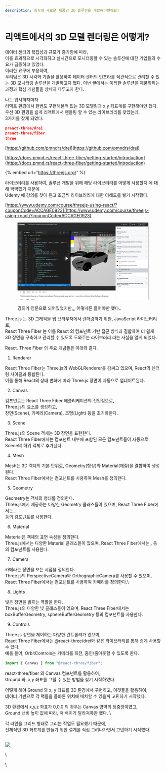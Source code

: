```yaml
---
description: 회사에 새로운 제품인 3D 솔루션을 개발해야만해요!
---
```


# 리액트에서의 3D 모델 렌더링은 어떻게?

데이터 센터의 복잡성과 규모가 증가함에 따라, \
이를 효과적으로 시각화하고 실시간으로 모니터링할 수 있는 솔루션에 대한 기업들의 수요가 급증하고 있었다.  \
이러한 요구에 부응하여, \
우리팀은 3D 시각화 기술을 활용하여 데이터 센터의 인프라를 직관적으로 관리할 수 있는 3D 모니터링 솔루션을 개발하고자 했다. 이번 글에서는 이러한 솔루션을 제품화하는 과정과 핵심 개념들을 상세히 다루고자 한다.

나는 입사하자마자\
리액트 환경에서 한번도 구현해본적 없는 3D 모델링과 x,y 좌표계를 구현해야만 했다.\
우선 3D 환경을 쉽게 리액트에서 핸들링 할 수 있는 라이브러리를 찾았는데, \
3가지를 찾게 되었다.

```json
@react-three/drei
@react-three/fiber
three
```

[https://github.com/pmndrs/drei](https://github.com/pmndrs/drei)

[https://docs.pmnd.rs/react-three-fiber/getting-started/introduction](https://docs.pmnd.rs/react-three-fiber/getting-started/introduction)

{% embed url="https://threejs.org/" %}

라이브러리를 사용하여, 솔루션 개발을 위해 해당 라이브러리를 어떻게 사용할지 에 대해 막막했기 때문에 \
Udemy 에 강의를 찾아 듣고 조금씩 라이브러리에 대한 이해도를 쌓기 시작했다.

[https://www.udemy.com/course/threejs-using-react/?couponCode=ACCAGE0923](https://www.udemy.com/course/threejs-using-react/?couponCode=ACCAGE0923)

<figure><img src="../.gitbook/assets/image.png" alt=""><figcaption><p>강의가 영문으로 되어있었지만,,, 어떻게든 들어야만 했다..</p></figcaption></figure>

Three.js 는 3D 그래픽을 웹 브라우저에서 렌더링하기 위한,  JavaScript 라이브러리로, \
React Three Fiber 는 이를 React 의 컴포넌트 기반 접근 방식과 결합하여 더 쉽게 3D 장면을 구축하고 관리할 수 있도록 도와주는 라이브러리 라는 사실을 알게 되었다.



React. Three Fiber 의 주요 개념들은 아래와 같다.



1. Renderer

React Three Fiber는 Three.js의 WebGLRenderer를 감싸고 있으며, React의 렌더링 사이클과 통합된다.\
이를 통해 React의 상태 변화에 따라 Three.js 장면이 자동으로 업데이트된다.



2. Canvas

컴포넌트는 React Three Fiber 애플리케이션의 진입점으로, \
Three.js의 요소를 생성하고, \
장면(Scene), 카메라(Camera), 조명(Light) 등을 초기화한다.



3. Scene

Three.js의 Scene 객체는 3D 장면을 표현한다.\
React Three Fiber에서는 컴포넌트 내부에 포함된 모든 컴포넌트들이 자동으로 Scene의 하위 객체로 추가된다.



4. Mesh

Mesh는 3D 객체의 기본 단위로, Geometry(형상)와 Material(재질)을 결합하여 생성된다.\
React Three Fiber에서는 컴포넌트를 사용하여 Mesh를 정의한다.



5. Geometry

Geometry는 객체의 형태를 정의한다.\
Three.js에서 제공하는 다양한 Geometry 클래스들이 있으며, React Three Fiber에서는 , \
등의 컴포넌트를 사용한다.



6. Material

Material은 객체의 표면 속성을 정의한다.\
Three.js에서는 다양한 Material 클래스들이 있으며, React Three Fiber에서는 , 등의 컴포넌트를 사용한다.



7. Camera

카메라는 장면을 보는 시점을 정의한다.\
Three.js의 PerspectiveCamera와 OrthographicCamera를 사용할 수 있으며, \
React Three Fiber에서는 컴포넌트를 사용하여 카메라를 정의한다.\


8. Lights

빛은 장면을 밝히는 역할을 한다.\
Three.js의 다양한 빛 클래스들이 있으며, React Three Fiber에서는 \
boxBufferGeometry, sphereBufferGeometry 등의 컴포넌트를 사용한다.



9. Controls

Three.js 장면을 제어하는 다양한 컨트롤러가 있으며, \
React Three Fiber에서는 @react-three/drei와 같은 라이브러리를 통해 쉽게 사용할 수 있다. \
예를 들어, OrbitControls는 카메라를 회전, 줌인/줌아웃할 수 있도록 한다.



```jsx
import { Canvas } from "@react-three/fiber";
```

react-three/fiber 의 Canvas 컴포넌트를 활용하여, \
Ground 와, x,y 좌표를 그릴 수 있는 방법을 찾기 시작하였다.



어떻게 해야 Ground 와 x, y 좌표를 3D 환경에서 구현하고, 이것들을 활용하여, \
데이터 기반으로 각 랙들을 올바른 위치에 배치할 수 있을까 고민하기 시작했다.



3D 환경에서 x,y,z 좌표가 0,0,0 의 경우는 Canvas 영역의 정중앙이였고, \
Ground 너비 높이 값에 따라, 랙 배치가 달라져야만 했다. \


각 라인을 그리드 형태로 그리는 작업도 필요했기 때문에, \
전체적인  3D 좌표계를 만들기 위한 설계를 직접 그려나가면서 고민하기 시작했다.



\
![](../.gitbook/assets/IMG\_79D004608E38-1.jpeg)





\














\
